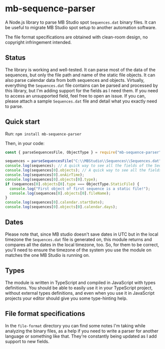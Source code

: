 # mb-sequence-parser

A Node.js library to parse MB Studio spot `Sequences.dat` binary files. It can be useful to migrate MB Studio spot setup to another automation software.

The file format specifications are obtained with clean-room design, no copyright infringement intended.

## Status

The library is working and well-tested. It can parse most of the data of the sequences, but only the file path and name of the static file objects.
It can also parse calendar data from both sequences and objects.
Virtually, everything the `Sequences.dat` file contains can be parsed and processed by this library, but I'm adding support for the fields as I need them.
If you need to access an unsupported field, feel free to open an issue. If you can, please attach a sample `Sequences.dat` file and detail what you exactly need to parse.

## Quick start

Run: `npm install mb-sequence-parser`

Then, in your code:

```javascript
const { parseSequencesFile, ObjectType } = require("mb-sequence-parser");

sequences = parseSequencesFile("C:\\MBStudio\\Sequences\\Sequences.dat");
console.log(sequences); // A quick way to see all the fields of the Sequence object
console.log(sequences[0].objects); // A quick way to see all the fields of the SequenceObject object
console.log(sequences[0].onAirTime);
console.log(sequences[0].objects[0].type);
if (sequences[0].objects[0].type === ObjectType.StaticFile) {
  console.log("First object of first sequence is a static file!");
  console.log(sequences[0].objects[0].fileName);
}
console.log(sequences[0].calendar.startDate);
console.log(sequences[0].objects[0].calendar.days);
```

## Dates

Please note that, since MB studio doesn't save dates in UTC but in the local timezone the `Sequences.dat` file is generated on, this module returns and compares all the dates in the local timezone, too. So, for them to be correct, you'll need to ensure the timezone of the system you use the module on matches the one MB Studio is running on.

## Types

The module is written in TypeScript and compiled in JavaScript with types definitions. You should be able to easily use it in your TypeScript project, without external types definitions, and even when you use it in JavaScript projects your editor should give you some type-hinting help.

## File format specifications

In the `file-format` directory you can find some notes I'm taking while analyzing the binary files, as a help if you need to write a parser for another language or something like that.
They're constantly being updated as I add support to new fields.
